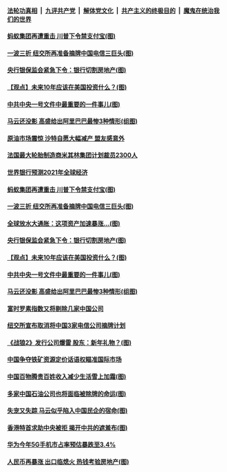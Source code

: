 

####  [法轮功真相](../../../../basic/blob/master/README.md?t=01070331) &nbsp;|&nbsp; [九评共产党](../../../../9ping.md/blob/master/README.md?t=01070331) &nbsp;|&nbsp; [解体党文化](../../../../jtdwh.md/blob/master/README.md?t=01070331)  &nbsp;|&nbsp; [共产主义的终极目的](../../../../gczydzjmd.md/blob/master/README.md?t=01070331) &nbsp;|&nbsp; [魔鬼在统治我们的世界](../../../../mgztzwmdsj.md/blob/master/README.md?t=01070331) 

#### [蚂蚁集团再遭重击 川普下令禁支付宝(图)](../pages/p5/958260.md?t=01070331) 

#### [一波三折 纽交所再准备摘牌中国电信三巨头(图)](../pages/p5/958249.md?t=01070331) 

#### [央行银保监会紧急下令：银行切割房地产(图)](../pages/p5/958193.md?t=01070331) 

#### [【观点】未来10年应该在美国投资什么？(图)](../pages/p5/958185.md?t=01070331) 

#### [中共中央一号文件中最重要的一件事儿(图)](../pages/p5/958171.md?t=01070331) 

#### [马云还没影 高盛给出阿里巴巴最惨3种情形(组图)](../pages/p5/958157.md?t=01070331) 

#### [原油市场震惊 沙特自愿大幅减产 盟友感意外](../pages/p5/958273.md?t=01070331) 

#### [法国最大轮胎制造商米其林集团计划裁员2300人](../pages/p5/958271.md?t=01070331) 

#### [世界银行预测2021年全球经济](../pages/p5/958270.md?t=01070331) 

#### [蚂蚁集团再遭重击 川普下令禁支付宝(图)](../pages/p5/958260.md?t=01070331) 

#### [一波三折 纽交所再准备摘牌中国电信三巨头(图)](../pages/p5/958249.md?t=01070331) 

#### [全球放水大通胀：这项资产加速暴涨…(图)](../pages/p5/958202.md?t=01070331) 

#### [央行银保监会紧急下令：银行切割房地产(图)](../pages/p5/958193.md?t=01070331) 

#### [【观点】未来10年应该在美国投资什么？(图)](../pages/p5/958185.md?t=01070331) 

#### [中共中央一号文件中最重要的一件事儿(图)](../pages/p5/958171.md?t=01070331) 

#### [马云还没影 高盛给出阿里巴巴最惨3种情形(组图)](../pages/p5/958157.md?t=01070331) 

#### [富时罗素指数又将剔除几家中国公司](../pages/p5/958144.md?t=01070331) 

#### [纽交所宣布取消将中国3家电信公司摘牌计划](../pages/p5/958124.md?t=01070331) 

#### [《战狼2》发行公司爆雷 股东：新年礼物？(图)](../pages/p5/958105.md?t=01070331) 

#### [中国争夺铁矿资源定价话语权瞄准国际市场](../pages/p5/958094.md?t=01070331) 

#### [中国百物腾贵百姓收入减少生活雪上加霜(图)](../pages/p5/958083.md?t=01070331) 

#### [多家中国石油公司也将面临被除牌的命运(图)](../pages/p5/958075.md?t=01070331) 

#### [失宠又失踪 马云似乎陷入中国民企的宿命(图)](../pages/p5/958073.md?t=01070331) 

#### [香港特首求助中央被拒 揭开中共的遮羞布(图)](../pages/p5/958052.md?t=01070331) 

#### [华为今年5G手机市占率预估暴跌至3.4%](../pages/p5/958041.md?t=01070331) 

#### [人民币再暴涨 出口临熄火 热钱考验房地产(图)](../pages/p5/958040.md?t=01070331) 

